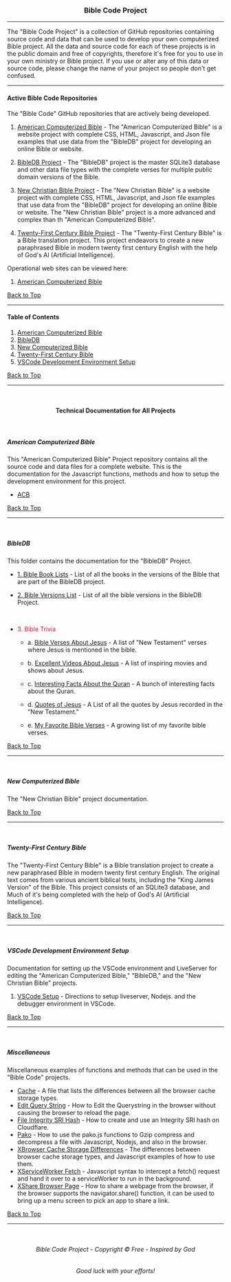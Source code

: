<a id="top"></a>
<h3 align="center">Bible Code Project</h3>

---

The "Bible Code Project" is a collection of GitHub repositories containing source code and data that can be used to develop your own computerized Bible project. All the data and source code for each of these projects is in the public domain and free of copyrights, therefore it's free for you to use in your own ministry or Bible project. If you use or alter any of this data or source code, please change the name of your project so people don't get confused.

---

#### Active Bible Code Repositories

The "Bible Code" GitHub repositories that are actively being developed.

1. [American Computerized Bible](https://github.com/ACB-Bible/AmericanComputerizedBible) - The "American Computerized Bible" is a website project with complete CSS, HTML, Javascript, and Json file  examples that use data from the "BibleDB" project for developing an online Bible or website.

2. [BibleDB Project](https://github.com/ACB-Bible/BibleDB) - The "BibleDB" project is the master SQLite3 database and other data file types with the complete verses for multiple public domain versions of the Bible.

3. [New Christian Bible Project](https://github.com/ACB-Bible/NCB) - The "New Christian Bible" is a website project with complete CSS, HTML, Javascript, and Json file  examples that use data from the "BibleDB" project for developing an online Bible or website. The "New Christian Bible" project is a more advanced and complex than th "American Computerized Bible".

4. [Twenty-First Century Bible Project](https://github.com/ACB-Bible/TWF) - The "Twenty-First Century Bible" is a Bible translation project. This project endeavors to create a new paraphrased Bible in modern twenty first century English with the help of God's AI (Artificial Intelligence).

Operational web sites can be viewed here:
1.  [American Computerized Bible](https://acbible.com)

[Back to Top](#top)

---

#### Table of Contents

1. [American Computerized Bible](#american-computerized-bible)
2. [BibleDB](#bibledb)
3. [New Computerized Bible](#new-computerized-bible)
4. [Twenty-First Century Bible](#twenty-first-century-bible)
5. [VSCode Development Environment Setup](#vscode-development-environment-setup)

[Back to Top](#top)

<hr>
<br>

<h4 align="center">Technical Documentation for All Projects</h4>

<br>

##### American Computerized Bible
This "American Computerized Bible" Project repository contains all the source code and data files for a complete website. This is the documentation for the Javascript functions, methods and how to setup the development environment for this project.

* [ACB](/ACB/ACB.md)

[Back to Top](#top)

---

<br>

##### BibleDB
This folder contains the documentation for the "BibleDB" Project.

* [1. Bible Book Lists](BibleDB/BibleBookLists.md) - List of all the books in the versions of the Bible that are part of the BibleDB project.

* [2. Bible Versions List](BibleDB/BibleVersionList.md) - List of all the bible versions in the BibleDB Project.
<br>

* <a style="color: crimson;">3. Bible Trivia</a>

    * a. [Bible Verses About Jesus](/BibleDB/Bible-Trivia/BibleVersesAboutJesus.md) - A list of "New Testament" verses where Jesus is mentioned in the bible.
        
    * b. [Excellent Videos About Jesus](/BibleDB/Bible-Trivia/ExcellentVideo.md) - A list of inspiring movies and shows about Jesus.

    * c. [Interesting Facts About the Quran](BibleDB/Bible-Trivia/InterestingQuranFacts.md) - A bunch of interesting facts about the Quran.

    * d. [Quotes of Jesus](/BibleDB/Bible-Trivia/JesusQuotes.md) - A List of all the quotes by Jesus recorded in the "New Testament."

    * e. [My Favorite Bible Verses](/BibleDB/Bible-Trivia/MyFavoriteVerses.md) - A growing list of my favorite bible verses.

[Back to Top](#top)

---

<br>

##### New Computerized Bible

The "New Christian Bible" project documentation.

[Back to Top](#top)

---

<br>

##### Twenty-First Century Bible

The "Twenty-First Century Bible" is a Bible translation project to create a new paraphrased Bible in modern twenty first century English. The original text comes from various ancient biblical texts, including the "King James Version" of the Bible. This project consists of an SQLite3 database, and Much of it's being completed with the help of God's AI (Artificial Intelligence).

[Back to Top](#top)

---

<br>

##### VSCode Development Environment Setup

Documentation for setting up the VSCode environment and LiveServer for editing the "American Computerized Bible," "BibleDB," and the "New Christian Bible" projects.

1. [VSCode Setup](/VSCode/VSCodeSetup.md) - Directions to setup liveserver, Nodejs. and the debugger environment in VSCode.

[Back to Top](#top)

---

<br>

##### Miscellaneous

Miscellaneous examples of functions and methods that can be used in the "Bible Code" projects.

* [Cache](/NCB/Cache.md) - A file that lists the differences between all the browser cache storage types.
* [Edit Query String](/NCB/EditQueryString.md) - How to Edit the Querystring in the browser without causing the browser to reload the page.
* [File Integrity SRI Hash](/NCB/FileIntegritySRIHash.md) - How to create and use an Integrity SRI hash on Cloudflare.
* [Pako](/NCB/Pako.md) - How to use the pako.js functions to Gzip compress and decompress a file with Javascript, Nodejs, and also in the browser.
* [XBrowser Cache Storage Differences](/NCB/XBrowserStorageDifferences.md) - The differences between browser cache storage types, and Javascript examples of how to use them.
* [XServiceWorker Fetch](/NCB/XServiceWorkerFetch.md) - Javascript syntax to intercept a fetch() request and hand it over to a serviceWorker to run in the background.
* [XShare Browser Page](/NCB/XShareBrowserPage.md) - How to share a webpage from the browser, if the browser supports the navigator.share() function, it can be used to bring up a menu screen to pick an app to share a link.

[Back to Top](#top)

---

<br>

<h6 align="center" title="God's Word Is Not For Sale">Bible Code Project - Copyright © Free - Inspired by God</h3>
<h6 align="center">Good luck with your efforts!</h6>